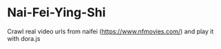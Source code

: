 # Nai-Fei-Ying-Shi
Crawl real video urls from naifei (https://www.nfmovies.com/) and play it with dora.js

